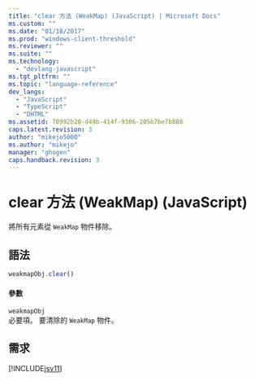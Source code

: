 ```yaml
---
title: "clear 方法 (WeakMap) (JavaScript) | Microsoft Docs"
ms.custom: ""
ms.date: "01/18/2017"
ms.prod: "windows-client-threshold"
ms.reviewer: ""
ms.suite: ""
ms.technology: 
  - "devlang-javascript"
ms.tgt_pltfrm: ""
ms.topic: "language-reference"
dev_langs: 
  - "JavaScript"
  - "TypeScript"
  - "DHTML"
ms.assetid: 70992b28-d49b-414f-9306-205b7be7b888
caps.latest.revision: 3
author: "mikejo5000"
ms.author: "mikejo"
manager: "ghogen"
caps.handback.revision: 3
---
```

# clear 方法 (WeakMap) (JavaScript)
將所有元素從 `WeakMap` 物件移除。  
  
## 語法  
  
```javascript  
weakmapObj.clear()  
```  
  
#### 參數  
 `weakmapObj`  
 必要項。  要清除的 `WeakMap` 物件。  
  
## 需求  
 [!INCLUDE[jsv11](../../javascript/reference/includes/jsv11-md.md)]